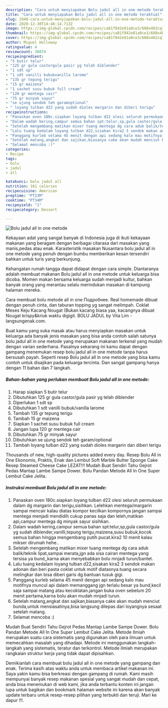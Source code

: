 ```yaml
---
description: "Cara untuk menyiapakan Bolu jadul all in one metode teraktual"
title: "Cara untuk menyiapakan Bolu jadul all in one metode teraktual"
slug: 1940-cara-untuk-menyiapakan-bolu-jadul-all-in-one-metode-teraktual
date: 2020-12-30T14:48:14.713Z
image: https://img-global.cpcdn.com/recipes/ca81f842e81a0ce3/680x482cq70/bolu-jadul-all-in-one-metode-foto-resep-utama.jpg
thumbnail: https://img-global.cpcdn.com/recipes/ca81f842e81a0ce3/680x482cq70/bolu-jadul-all-in-one-metode-foto-resep-utama.jpg
cover: https://img-global.cpcdn.com/recipes/ca81f842e81a0ce3/680x482cq70/bolu-jadul-all-in-one-metode-foto-resep-utama.jpg
author: Miguel Holloway
ratingvalue: 4
reviewcount: 38874
recipeingredient:
- "5 butir telur"
- "125 gr gula castorgula pasir yg telah diblender"
- "1 sdt sp"
- "1 sdt vanilli bubukvanilla larome"
- "135 gr tepung terigu"
- "15 gr maizena"
- "1 sachet susu bubuk full cream"
- "120 gr mentega cair"
- "75 gr minyak sayur"
- "se ujung sendok teh garamoptional"
- " loyang tulban d22 yang sudah dioles margarin dan diberi terigu"
recipeinstructions:
- "Panaskan oven 180c.siapkan loyang tulban d22 olesi seluruh permukaan dalam dg margarin dan terigu,sisihkan. Lelehkan mentega/margarin sampai mencair kalau diatas kompor kecilkan kompornya jangan sampai mentega menjadi mendidih cukup panas saja dan leleh,matikan api,campur mentega dg minyak sayur sisihkan."
- "Dalam wadah kering,campur semua bahan spt:telur,sp,gula castor/gula yg sudah diblender,vanilli,tepung terigu,maizena,susu bubuk,kocok semua bahan hingga mengembang putih pucat.kira2 10 menit kalau mikser dirumah hehe.."
- "Setelah mengembang matikan mixer tuang mentega dg cara aduk balik/teknik lipat,sampai merata,jgn ada sisa cairan mentega yang tersisa ya bund,,karna akan menyebabkan bolu mnjadi turun/bantet."
- "Lalu tuang kedalam loyang tulban d22,sisakan kira2 3 sendok makan adonan dan beri pasta coklat untuk motif diatasnya.tuang secara melingkar dan bisa diberi garis dg bantuan tusuk gigi."
- "Panggang kurleb selama 45 menit dengan api sedang kalo mau motifnya muncul api dalam memanggang jgn terlalu besar ya bund,kecil saja sampai matang atau kecoklatan.jangan buka oven sebelum 20 menit pertama,karna bolu akan mudah mnjadi turun."
- "Setelah matang,angkat dan sajikan,biasanya cake akan mudah menciut bunda,untuk mensiasatinya,bisa langsung dilepas dari loyangnya sesaat setelah matang."
- "Selamat mencoba :)"
categories:
- Recipe
tags:
- bolu
- jadul
- all

katakunci: bolu jadul all 
nutrition: 161 calories
recipecuisine: American
preptime: "PT23M"
cooktime: "PT34M"
recipeyield: "1"
recipecategory: Dessert

---
```



![Bolu jadul all in one metode](https://img-global.cpcdn.com/recipes/ca81f842e81a0ce3/680x482cq70/bolu-jadul-all-in-one-metode-foto-resep-utama.jpg)

Kekayaan adat yang sangat banyak di Indonesia juga di ikuti kekayaan makanan yang beragam dengan berbagai citarasa dari masakan yang manis,pedas atau enak. Karasteristik masakan Nusantara bolu jadul all in one metode yang penuh dengan bumbu memberikan kesan tersendiri bahkan untuk turis yang berkunjung.


Kehangatan rumah tangga dapat didapat dengan cara simple. Diantaranya adalah membuat makanan Bolu jadul all in one metode untuk keluarga bisa dicoba. Momen makan bersama keluarga sudah menjadi kultur, bahkan banyak orang yang merantau selalu merindukan masakan di kampung halaman mereka.

Cara membuat bolu metode all in one Подробнее. Real homemade dibuat dengan penuh cinta, dan taburan topping yg sangat melimpah. Coklat Meses Keju Kacang Nougat (Bukan kacang biasa yaa, kacangnya dibuat Nougat krispy&amp;kriuk waktu digigit. BOLU JADUL by Vita Lim - langsungenak.com.

Buat kamu yang suka masak atau harus menyiapkan masakan untuk keluarga ada banyak jenis masakan yang bisa anda contoh salah satunya bolu jadul all in one metode yang merupakan makanan terkenal yang mudah dengan varian sederhana. Pasalnya sekarang ini kamu dapat dengan gampang menemukan resep bolu jadul all in one metode tanpa harus bersusah payah.
Seperti resep Bolu jadul all in one metode yang bisa kamu contoh untuk disajikan pada keluarga tercinta. Dan sangat gampang hanya dengan 11 bahan dan 7 langkah.


<!--inarticleads1-->

##### Bahan-bahan yang perlukan membuat Bolu jadul all in one metode:

1. Harap siapkan 5 butir telur
1. Dibutuhkan 125 gr gula castor/gula pasir yg telah diblender
1. Diperlukan 1 sdt sp
1. Dibutuhkan 1 sdt vanilli bubuk/vanilla larome
1. Tambah 135 gr tepung terigu
1. Tambah 15 gr maizena
1. Siapkan 1 sachet susu bubuk full cream
1. Jangan lupa 120 gr mentega cair
1. Dibutuhkan 75 gr minyak sayur
1. Dibutuhkan se ujung sendok teh garam/optional
1. Tambah  loyang tulban d22 yang sudah dioles margarin dan diberi terigu


Thousands of new, high-quality pictures added every day. Resep Bolu All in One Ekonomis, Praktis, Enak dan Lembut Soft Marble Butter Sponge Cake Resep Steamed Cheese Cake LEZAT!!! Mudah Buat Sendiri Tahu Gejrot Pedas Mantap Lambe Sampe Dower. Bolu Pandan Metode All In One Super Lembut Cake Jelita. 

<!--inarticleads2-->

##### Instruksi membuat  Bolu jadul all in one metode:

1. Panaskan oven 180c.siapkan loyang tulban d22 olesi seluruh permukaan dalam dg margarin dan terigu,sisihkan. Lelehkan mentega/margarin sampai mencair kalau diatas kompor kecilkan kompornya jangan sampai mentega menjadi mendidih cukup panas saja dan leleh,matikan api,campur mentega dg minyak sayur sisihkan.
1. Dalam wadah kering,campur semua bahan spt:telur,sp,gula castor/gula yg sudah diblender,vanilli,tepung terigu,maizena,susu bubuk,kocok semua bahan hingga mengembang putih pucat.kira2 10 menit kalau mikser dirumah hehe..
1. Setelah mengembang matikan mixer tuang mentega dg cara aduk balik/teknik lipat,sampai merata,jgn ada sisa cairan mentega yang tersisa ya bund,,karna akan menyebabkan bolu mnjadi turun/bantet.
1. Lalu tuang kedalam loyang tulban d22,sisakan kira2 3 sendok makan adonan dan beri pasta coklat untuk motif diatasnya.tuang secara melingkar dan bisa diberi garis dg bantuan tusuk gigi.
1. Panggang kurleb selama 45 menit dengan api sedang kalo mau motifnya muncul api dalam memanggang jgn terlalu besar ya bund,kecil saja sampai matang atau kecoklatan.jangan buka oven sebelum 20 menit pertama,karna bolu akan mudah mnjadi turun.
1. Setelah matang,angkat dan sajikan,biasanya cake akan mudah menciut bunda,untuk mensiasatinya,bisa langsung dilepas dari loyangnya sesaat setelah matang.
1. Selamat mencoba :)


Mudah Buat Sendiri Tahu Gejrot Pedas Mantap Lambe Sampe Dower. Bolu Pandan Metode All In One Super Lembut Cake Jelita. Metode Ilmiah merupakan suatu cara sistematis yang digunakan oleh para ilmuan untuk memecahkan masalah yang dihadapi. Metode ini menggunakan langkah-langkah yang sistematis, teratur dan terkontrol. Metode ilmiah merupakan rangkaian struktur kerja yang tidak dapat dipisahkan. 

Demikianlah cara membuat bolu jadul all in one metode yang gampang dan enak. Terima kasih atas waktu anda untuk membaca artikel makanan ini. Saya yakin kamu bisa berkreasi dengan gampang di rumah. Kami masih mempunyai banyak resep makanan spesial yang sangat mudah dan cepat, anda bisa menemukan di web kami, jika anda terbantu konten ini jangan lupa untuk bagikan dan bookmark halaman website ini karena akan banyak update terbaru untuk resep-resep pilihan yang terbukti dan teruji. Mari ke dapur !!!. 
